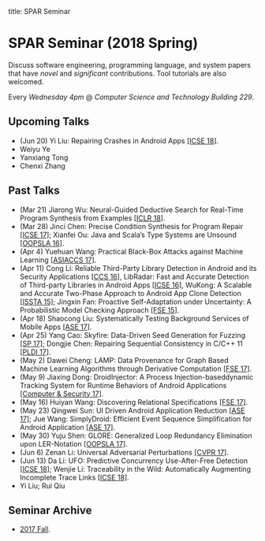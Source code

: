 title: SPAR Seminar

# SPAR Seminar (2018 Spring)

Discuss software engineering, programming language, and system papers that have *novel* and *significant* contributions. Tool tutorials are also welcomed.

Every *Wednesday 4pm* @ *Computer Science and Technology Building 229*.

## Upcoming Talks

* (Jun 20) Yi Liu: Repairing Crashes in Android Apps [[ICSE 18]](http://www.shinhwei.com/droixicse_camera.pdf).
* Weiyu Ye
* Yanxiang Tong
* Chenxi Zhang

## Past Talks
* (Mar 21) Jiarong Wu: Neural-Guided Deductive Search for Real-Time Program Synthesis from Examples [[ICLR 18]](https://openreview.net/forum?id=rywDjg-RW).
* (Mar 28) Jinci Chen: Precise Condition Synthesis for Program Repair [[ICSE 17]](https://www.researchgate.net/publication/307307206_Precise_Condition_Synthesis_for_Program_Repair); Xianfei Ou: Java and Scala’s Type Systems are Unsound [[OOPSLA 16]](https://dl.acm.org/citation.cfm?id=2984004).
* (Apr 4) Yuehuan Wang: Practical Black-Box Attacks against Machine Learning [[ASIACCS 17]](https://arxiv.org/abs/1602.02697).
* (Apr 11) Cong Li: Reliable Third-Party Library Detection in Android and its Security Applications [[CCS 16]](https://dl.acm.org/citation.cfm?id=2978333), LibRadar: Fast and Accurate Detection of Third-party Libraries in Android Apps [[ICSE 16]](https://dl.acm.org/citation.cfm?id=2889178), WuKong: A Scalable and Accurate Two-Phase Approach to Android App Clone Detection [[ISSTA 15]](https://dl.acm.org/citation.cfm?id=2771795); Jingxin Fan: Proactive Self-Adaptation under Uncertainty: A Probabilistic Model Checking Approach [[FSE 15]](http://acme.able.cs.cmu.edu/pubs/uploads/pdf/fse15main-mainid213-p-1d01012-24621-final.pdf).
* (Apr 18) Shaocong Liu: Systematically Testing Background Services of Mobile Apps [[ASE 17]](https://dl.acm.org/citation.cfm?id=3155568).
* (Apr 25) Yang Cao: Skyfire: Data-Driven Seed Generation for Fuzzing [[SP 17]](https://ieeexplore.ieee.org/document/7958599/); Dongjie Chen: Repairing Sequential Consistency in C/C++ 11 [[PLDI 17]](https://dl.acm.org/citation.cfm?id=3062352).
* (May 2) Dawei Cheng: LAMP: Data Provenance for Graph Based Machine Learning Algorithms through Derivative Computation [[FSE 17]](https://dl.acm.org/citation.cfm?id=3106291). 
* (May 9) Jiaxing Dong: DroidInjector: A Process Injection-baseddynamic Tracking System for Runtime Behaviors of Android Applications [[Computer & Security 17]](https://www.sciencedirect.com/science/article/pii/S0167404817301207?via%3Dihub).
* (May 16) Huiyan Wang: Discovering Relational Specifications [[FSE 17]](https://dl.acm.org/citation.cfm?doid=3106237.3106279).
* (May 23) Qingwei Sun: UI Driven Android Application Reduction [[ASE 17]](https://ieeexplore.ieee.org/document/8115642/); Jue Wang: SimplyDroid: Efficient Event Sequence Simplification for Android Application [[ASE 17]](https://ieeexplore.ieee.org/document/8115643/).
* (May 30) Yuju Shen: GLORE: Generalized Loop Redundancy Elimination upon LER-Notation [[OOPSLA 17]](https://dl.acm.org/citation.cfm?id=3133898).
* (Jun 6) Zenan Li: Universal Adversarial Perturbations [[CVPR 17]](https://arxiv.org/abs/1610.08401).
* (Jun 13) Da Li: UFO: Predictive Concurrency Use-After-Free Detection [[ICSE 18]](https://parasol.tamu.edu/people/jeff/academic/ufo.pdf); Wenjie Li: Traceability in the Wild: Automatically Augmenting Incomplete Trace Links [[ICSE 18]](https://arxiv.org/pdf/1804.02433.pdf).
* Yi Liu; Rui Qiu

## Seminar Archive

* [2017 Fall](2017fall).
